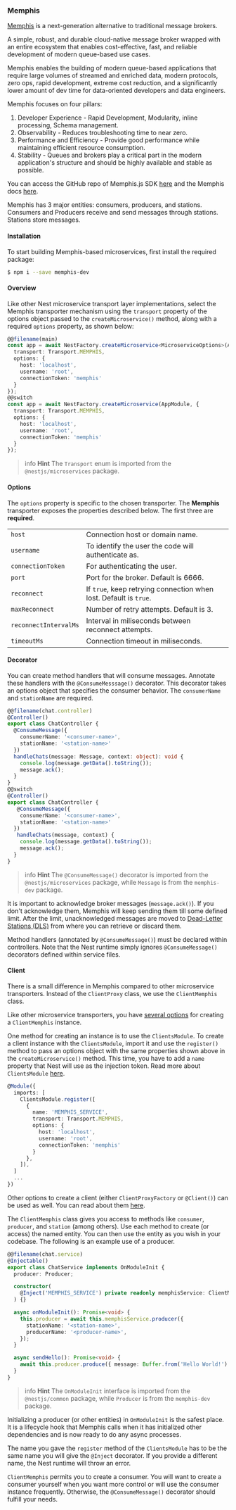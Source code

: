### Memphis

[Memphis](https://memphis.dev) is a next-generation alternative to traditional message brokers.

A simple, robust, and durable cloud-native message broker wrapped with an entire ecosystem that enables cost-effective, fast, and reliable development of modern queue-based use cases.

Memphis enables the building of modern queue-based applications that require large volumes of streamed and enriched data, modern protocols, zero ops, rapid development, extreme cost reduction, and a significantly lower amount of dev time for data-oriented developers and data engineers.

Memphis focuses on four pillars:

1. Developer Experience - Rapid Development, Modularity, inline processing, Schema management.
2. Observability - Reduces troubleshooting time to near zero.
3. Performance and Efficiency - Provide good performance while maintaining efficient resource consumption.
4. Stability - Queues and brokers play a critical part in the modern application's structure and should be highly available and stable as possible.

You can access the GitHub repo of Memphis.js SDK <a href="https://github.com/memphisdev/memphis.js" rel="nofollow" target="blank">here</a> and the Memphis docs <a href="https://docs.memphis.dev" rel="nofollow" target="blank">here</a>.

Memphis has 3 major entities: consumers, producers, and stations. Consumers and Producers receive and send messages through stations. Stations store messages.

#### Installation

To start building Memphis-based microservices, first install the required package:

```bash
$ npm i --save memphis-dev
```

#### Overview

Like other Nest microservice transport layer implementations, select the Memphis transporter mechanism using the `transport` property of the options object passed to the `createMicroservice()` method, along with a required `options` property, as shown below:

```typescript
@@filename(main)
const app = await NestFactory.createMicroservice<MicroserviceOptions>(AppModule, {
  transport: Transport.MEMPHIS,
  options: {
    host: 'localhost',
    username: 'root',
    connectionToken: 'memphis'
  }
});
@@switch
const app = await NestFactory.createMicroservice(AppModule, {
  transport: Transport.MEMPHIS,
  options: {
    host: 'localhost',
    username: 'root',
    connectionToken: 'memphis'
  }
});
```

> info **Hint** The `Transport` enum is imported from the `@nestjs/microservices` package.

#### Options

The `options` property is specific to the chosen transporter. The <strong>Memphis</strong> transporter exposes the properties described below. The first three are <strong>required</strong>.

<table>
  <tr>
    <td><code>host</code></td>
    <td>Connection host or domain name.</td>
  </tr>
  <tr>
    <td><code>username</code></td>
    <td>To identify the user the code will authenticate as.</td>
  </tr>
  <tr>
    <td><code>connectionToken</code></td>
    <td>For authenticating the user.</td>
  </tr>
  <tr>
    <td><code>port</code></td>
    <td>Port for the broker. Default is 6666.</td>
  </tr>
  <tr>
    <td><code>reconnect</code></td>
    <td>If <code>true</code>, keep retrying connection when lost. Default is <code>true</code>.</td>
  </tr> 
  <tr>
    <td><code>maxReconnect</code></td>
    <td>Number of retry attempts. Default is 3.</td>
  </tr>
  <tr>
    <td><code>reconnectIntervalMs</code></td>
    <td>Interval in miliseconds between reconnect attempts.</td>
  </tr>
  <tr>
    <td><code>timeoutMs</code></td>
    <td>Connection timeout in miliseconds.</td>
  </tr>
</table>

#### Decorator

You can create method handlers that will consume messages. Annotate these handlers with the `@ConsumeMesssage()` decorator. This decorator takes an options object that specifies the consumer behavior. The `consumerName` and `stationName` are required.

```typescript
@@filename(chat.controller)
@Controller()
export class ChatController {
  @ConsumeMessage({
    consumerName: '<consumer-name>',
    stationName: '<station-name>'
  })
  handleChats(message: Message, context: object): void {
    console.log(message.getData().toString());
    message.ack();
  }
}
@@switch
@Controller()
export class ChatController {
   @ConsumeMessage({
    consumerName: '<consumer-name>',
    stationName: '<station-name>'
  })
   handleChats(message, context) {
    console.log(message.getData().toString());
    message.ack();
  }
}
```

> info **Hint** The `@ConsumeMessage()` decorator is imported from the `@nestjs/microservices` package, while `Message` is from the `memphis-dev` package.

It is important to acknowledge broker messages (`message.ack()`). If you don't acknowledge them, Memphis will keep sending them till some defined limit. After the limit, unacknowledged messages are moved to <a href="https://docs.memphis.dev/memphis/memphis/concepts/dead-letter" rel="nofollow" target="blank">Dead-Letter Stations (DLS)</a> from where you can retrieve or discard them.

Method handlers (annotated by `@ConsumeMessage()`) must be declared within controllers. Note that the Nest runtime simply ignores `@ConsumeMessage()` decorators defined within service files.

#### Client

There is a small difference in Memphis compared to other microservice transporters. Instead of the `ClientProxy` class, we use the `ClientMemphis` class.

Like other microservice transporters, you have <a href="https://docs.nestjs.com/microservices/basics#client">several options</a> for creating a `ClientMemphis` instance.

One method for creating an instance is to use the `ClientsModule`. To create a client instance with the `ClientsModule`, import it and use the `register()` method to pass an options object with the same properties shown above in the `createMicroservice()` method. This time, you have to add a `name` property that Nest will use as the injection token. Read more about `ClientsModule` <a href="https://docs.nestjs.com/microservices/basics#client">here</a>.

```typescript
@Module({
  imports: [
    ClientsModule.register([
      {
        name: 'MEMPHIS_SERVICE',
        transport: Transport.MEMPHIS,
        options: {
          host: 'localhost',
          username: 'root',
          connectionToken: 'memphis'
        }
      },
    ]),
  ]
  ...
})
```

Other options to create a client (either `ClientProxyFactory` or `@Client()`) can be used as well. You can read about them <a href="https://docs.nestjs.com/microservices/basics#client">here</a>.

The `ClientMemphis` class gives you access to methods like `consumer`, `producer`, and `station` (among others). Use each method to create (or access) the named entity. You can then use the entity as you wish in your codebase. The following is an example use of a producer.

```typescript
@@filename(chat.service)
@Injectable()
export class ChatService implements OnModuleInit {
  producer: Producer;

  constructor(
    @Inject('MEMPHIS_SERVICE') private readonly memphisService: ClientMemphis
  ) {}

  async onModuleInit(): Promise<void> {
    this.producer = await this.memphisService.producer({
      stationName: '<station-name>',
      producerName: '<producer-name>',
    });
  }

  async sendHello(): Promise<void> {
    await this.producer.produce({ message: Buffer.from('Hello World!') });
  }
}
```

> info **Hint** The `OnModuleInit` interface is imported from the `@nestjs/common` package, while `Producer` is from the `memphis-dev` package.

Initializing a producer (or other entities) in `OnModuleInit` is the safest place. It is a lifecycle hook that Memphis calls when it has initialized other dependencies and is now ready to do any async processes.

The name you gave the `register` method of the `ClientsModule` has to be the same name you will give the `@Inject` decorator. If you provide a different name, the Nest runtime will throw an error.

`ClientMemphis` permits you to create a consumer. You will want to create a consumer yourself when you want more control or will use the consumer instance frequently. Otherwise, the `@ConsumeMessage()` decorator should fulfill your needs.
